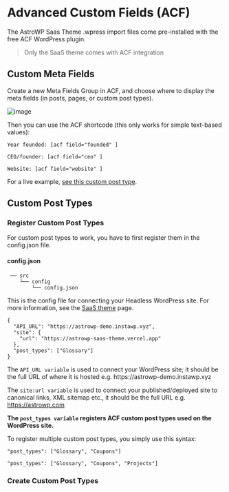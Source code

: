 # Advanced Custom Fields (ACF)

The AstroWP Saas Theme .wpress import files come pre-installed with the free ACF WordPress plugin.

> Only the SaaS theme comes with ACF integration

## Custom Meta Fields

Create a new Meta Fields Group in ACF, and choose where to display the meta fields (in posts, pages, or custom post types).

![image](https://github.com/astrowp/docs/assets/170225022/b8bfe0f1-00aa-49d7-8c17-7a7e09e6917d)

Then you can use the ACF shortcode (this only works for simple text-based values):

```
Year founded: [acf field="founded" ]

CEO/founder: [acf field="ceo" ]

Website: [acf field="website" ]
```

For a live example, [see this custom post type](https://saas-theme-demo.astrowp.com/glossary/what-is-astro/).

## Custom Post Types

### Register Custom Post Types

For custom post types to work, you have to first register them in the config.json file.

#### config.json

```
 ── src
    └── config
        └── config.json
```

This is the config file for connecting your Headless WordPress site. For more information, see the [SaaS theme](saas-theme.md) page.

~~~
{
  "API_URL": "https://astrowp-demo.instawp.xyz",
  "site": {
    "url": "https://astrowp-saas-theme.vercel.app"
  },
  "post_types": ["Glossary"]
}
~~~

The ```API_URL variable``` is used to connect your WordPress site; it should be the full URL of where it is hosted e.g. https<span>://</span>astrowp-demo.instawp.xyz

The ```site:url variable``` is used to connect your published/deployed site to canonical links, XML sitemap etc., it should be the full URL e.g. https://astrowp.com

**The ```post_types variable``` registers ACF custom post types used on the WordPress site.**

To register multiple custom post types, you simply use this syntax:

```
"post_types": ["Glossary", "Coupons"]
```

```
"post_types": ["Glossary", "Coupons", "Projects"]
```

### Create Custom Post Types
